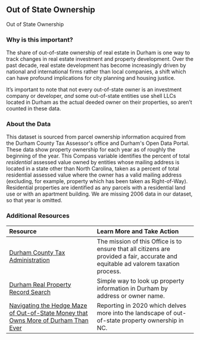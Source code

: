 ## Out of State Ownership
Out of State Ownership

### Why is this important?
The share of out-of-state ownership of real estate in Durham is one way to track changes in real estate investment and property development. Over the past decade, real estate development has become increasingly driven by national and international firms rather than local companies, a shift which can have profound implications for city planning and housing justice. 

It’s important to note that not every out-of-state owner is an investment company or developer, *and* some out-of-state entities use shell LLCs located in Durham as the actual deeded owner on their properties, so aren’t counted in these data.

### About the Data
This dataset is sourced from parcel ownership information acquired from the Durham County Tax Assessor's office and Durham's Open Data Portal. These data show property ownership for each year as of roughly the beginning of the year. This Compass variable identifies the percent of total *residential* assessed value owned by entities whose mailing address is located in a state other than North Carolina, taken as a percent of total residential assessed value where the owner has a valid mailing address (excluding, for example, property which has been taken as Right-of-Way). Residential properties are identified as any parcels with a residential land use or with an apartment building. We are missing 2006 data in our dataset, so that year is omitted.

### Additional Resources
|Resource | Learn More and Take Action | 
|:--- | :--- |
|[Durham County Tax Administration](https://www.dconc.gov/county-departments/departments-f-z/tax-administration)| The mission of this Office is to ensure that all citizens are provided a fair, accurate and equitable ad valorem taxation process.
|[Durham Real Property Record Search](https://property.spatialest.com/nc/durham/)|Simple way to look up property information in Durham by address or owner name.|
|[Navigating the Hedge Maze of Out-of-State Money that Owns More of Durham Than Ever](https://indyweek.com/news/durham/durham-out-of-state-ownership-gentrification/)|Reporting in 2020 which delves more into the landscape of out-of-state property ownership in NC.|
